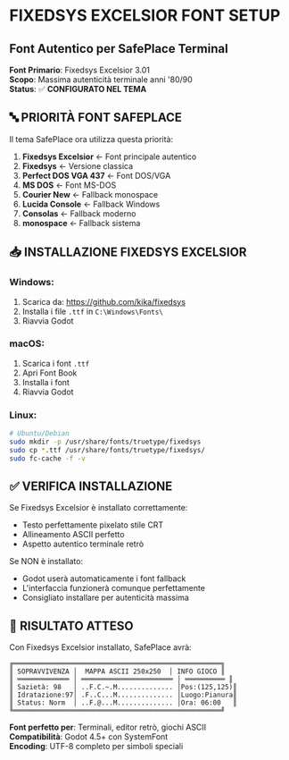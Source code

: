 # FIXEDSYS EXCELSIOR FONT SETUP
## Font Autentico per SafePlace Terminal

**Font Primario**: Fixedsys Excelsior 3.01  
**Scopo**: Massima autenticità terminale anni '80/90  
**Status**: ✅ **CONFIGURATO NEL TEMA**

## 🔤 **PRIORITÀ FONT SAFEPLACE**

Il tema SafePlace ora utilizza questa priorità:

1. **Fixedsys Excelsior** ← Font principale autentico
2. **Fixedsys** ← Versione classica
3. **Perfect DOS VGA 437** ← Font DOS/VGA  
4. **MS DOS** ← Font MS-DOS
5. **Courier New** ← Fallback monospace
6. **Lucida Console** ← Fallback Windows
7. **Consolas** ← Fallback moderno
8. **monospace** ← Fallback sistema

## 📥 **INSTALLAZIONE FIXEDSYS EXCELSIOR**

### **Windows**:
1. Scarica da: https://github.com/kika/fixedsys
2. Installa i file `.ttf` in `C:\Windows\Fonts\`
3. Riavvia Godot

### **macOS**:
1. Scarica i font `.ttf`
2. Apri Font Book
3. Installa i font
4. Riavvia Godot

### **Linux**:
```bash
# Ubuntu/Debian
sudo mkdir -p /usr/share/fonts/truetype/fixedsys
sudo cp *.ttf /usr/share/fonts/truetype/fixedsys/
sudo fc-cache -f -v
```

## ✅ **VERIFICA INSTALLAZIONE**

Se Fixedsys Excelsior è installato correttamente:
- Testo perfettamente pixelato stile CRT
- Allineamento ASCII perfetto
- Aspetto autentico terminale retrò

Se NON è installato:
- Godot userà automaticamente i font fallback
- L'interfaccia funzionerà comunque perfettamente
- Consigliato installare per autenticità massima

## 🎯 **RISULTATO ATTESO**

Con Fixedsys Excelsior installato, SafePlace avrà:
```
╔════════════════════════════════════════════════════╗
║ SOPRAVVIVENZA │  MAPPA ASCII 250x250  │ INFO GIOCO ║  
║ ═════════════ │ ═══════════════════════ │ ══════════ ║
║ Sazietà: 98   │ ..F.C.~.M.............. │Pos:(125,125)║
║ Idratazione:97│ .F..C...M.............. │Luogo:Pianura║
║ Status: Norm  │ ..F.@...M.............. │Ora: 06:00   ║
╚════════════════════════════════════════════════════╝
```

**Font perfetto per**: Terminali, editor retrò, giochi ASCII  
**Compatibilità**: Godot 4.5+ con SystemFont  
**Encoding**: UTF-8 completo per simboli speciali 